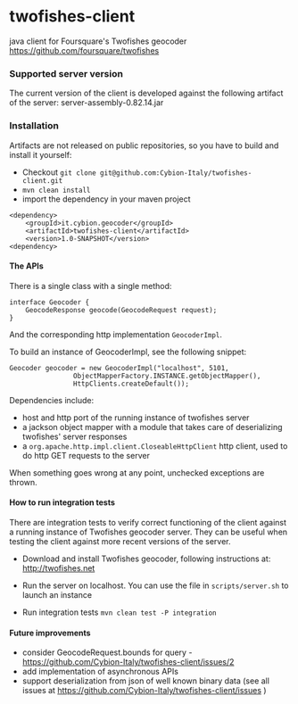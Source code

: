 twofishes-client
================

java client for Foursquare's Twofishes geocoder https://github.com/foursquare/twofishes

### Supported server version
The current version of the client is developed against the following artifact of the server: 
server-assembly-0.82.14.jar

### Installation
Artifacts are not released on public repositories, so you have to build and install it yourself: 

* Checkout ```git clone git@github.com:Cybion-Italy/twofishes-client.git``` 
* ```mvn clean install```
* import the dependency in your maven project
```
<dependency>
    <groupId>it.cybion.geocoder</groupId>
    <artifactId>twofishes-client</artifactId>
    <version>1.0-SNAPSHOT</version>
<dependency>
```

#### The APIs
There is a single class with a single method: 
```
interface Geocoder {
	GeocodeResponse geocode(GeocodeRequest request); 
}
```

And the corresponding http implementation ```GeocoderImpl```. 

To build an instance of GeocoderImpl, see the following snippet: 

```
Geocoder geocoder = new GeocoderImpl("localhost", 5101,
                ObjectMapperFactory.INSTANCE.getObjectMapper(), 
                HttpClients.createDefault());
```

Dependencies include: 

* host and http port of the running instance of twofishes server
* a jackson object mapper with a module that takes care of deserializing twofishes' server responses
* a ```org.apache.http.impl.client.CloseableHttpClient``` http client, 
used to do http GET requests to the server

When something goes wrong at any point, unchecked exceptions are thrown. 

#### How to run integration tests
There are integration tests to verify correct functioning of the client against 
a running instance of  Twofishes geocoder server. They can be useful when testing the client 
against more recent versions of the server. 

* Download and install Twofishes geocoder, following instructions at: http://twofishes.net

* Run the server on localhost. You can use the file in ```scripts/server.sh``` to launch an instance

* Run integration tests
```mvn clean test -P integration```

#### Future improvements
* consider GeocodeRequest.bounds for query - https://github.com/Cybion-Italy/twofishes-client/issues/2
* add implementation of asynchronous APIs
* support deserialization from json of well known binary data 
(see all issues at https://github.com/Cybion-Italy/twofishes-client/issues )

